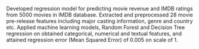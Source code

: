 Developed regression model for predicting movie revenue and IMDB ratings from 5000 movies in IMDB database.
Extracted and preprocessed 28 movie pre-release features including major casting information, genre and country etc.
Applied machine learning models, Random Forest and Decision Tree regression on obtained categorical, numerical and textual
features, and attained regression error (Mean Squared Error) of 0.005 on scale of 1.

